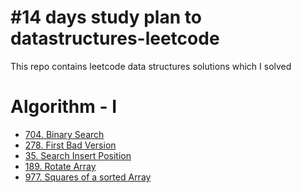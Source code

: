 <h1>#14 days study plan to datastructures-leetcode</h1>
This repo contains leetcode data structures solutions which I solved

<h1>Algorithm - I</h1>
<ul>
   <li><a href="https://github.com/smashysubash/datastructures-leetcode/blob/b5ab0073e3656690bb36038eb9b4778ac5dba153/Algorithm-I/704BinarySearch.cpp">704. Binary Search</a></li>
   <li><a href="https://github.com/smashysubash/datastructures-leetcode/blob/b5ab0073e3656690bb36038eb9b4778ac5dba153/Algorithm-I/278FirstBadVersion.cpp">278. First Bad Version</a></li>
   <li><a href="https://github.com/smashysubash/datastructures-leetcode/blob/b5ab0073e3656690bb36038eb9b4778ac5dba153/Algorithm-I/35SearchinsertPosition.cpp">35. Search Insert Position</a></li>
   <li><a href="https://github.com/smashysubash/datastructures-leetcode/blob/107d3009ed1c9a8044b05b5d290546f89d34ee35/Algorithm-I/189RotateArray.cpp">189. Rotate Array</a</li>
   <li><a href="https://github.com/smashysubash/datastructures-leetcode/blob/107d3009ed1c9a8044b05b5d290546f89d34ee35/Algorithm-I/977SquaresofaSortedArray.cpp">977. Squares of a sorted Array</a></li>
</ul>